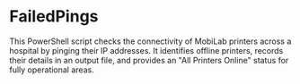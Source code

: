 # FailedPings
This PowerShell script checks the connectivity of MobiLab printers across a hospital by pinging their IP addresses. It identifies offline printers, records their details in an output file, and provides an "All Printers Online" status for fully operational areas.
